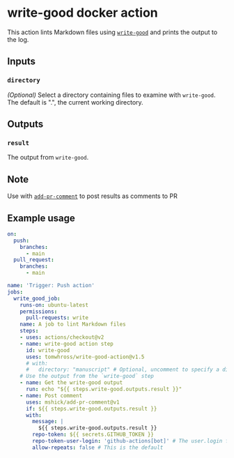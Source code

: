 # write-good docker action

This action lints Markdown files using [`write-good`](https://github.com/btford/write-good) and prints the output to the log.

## Inputs

### `directory`

*(Optional)* Select a directory containing files to examine with `write-good`. The default is ".", the current working directory.

## Outputs

### `result`

The output from `write-good`.

## Note

Use with [`add-pr-comment`](https://github.com/marketplace/actions/add-pr-comment) to post results as comments to PR

## Example usage

```yaml
on:
  push:
    branches:
      - main
  pull_request:
    branches:
      - main

name: 'Trigger: Push action'
jobs:
  write_good_job:
    runs-on: ubuntu-latest
    permissions:
      pull-requests: write
    name: A job to lint Markdown files
    steps:
    - uses: actions/checkout@v2
    - name: write-good action step
      id: write-good
      uses: tomwhross/write-good-action@v1.5
      # with:
      #   directory: "manuscript" # Optional, uncomment to specify a directory to scan
    # Use the output from the `write-good` step
    - name: Get the write-good output
      run: echo "${{ steps.write-good.outputs.result }}"
    - name: Post comment
      uses: mshick/add-pr-comment@v1
      if: ${{ steps.write-good.outputs.result }}
      with:
        message: |
          ${{ steps.write-good.outputs.result }}
        repo-token: ${{ secrets.GITHUB_TOKEN }}
        repo-token-user-login: 'github-actions[bot]' # The user.login for temporary GitHub tokens
        allow-repeats: false # This is the default
```
